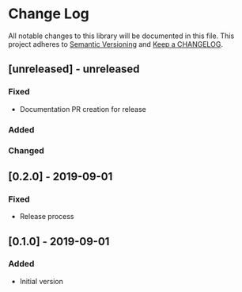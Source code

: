 # Change Log

All notable changes to this library will be documented in this file. This project adheres to [Semantic Versioning](http://semver.org/) and [Keep a CHANGELOG](http://keepachangelog.com/).

## [unreleased] - unreleased

### Fixed

- Documentation PR creation for release

### Added


### Changed


## [0.2.0] - 2019-09-01

### Fixed

- Release process

## [0.1.0] - 2019-09-01

### Added

- Initial version


